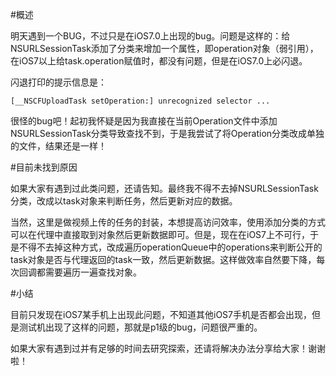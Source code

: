#概述

明天遇到一个BUG，不过只是在iOS7.0上出现的bug。问题是这样的：给NSURLSessionTask添加了分类来增加一个属性，即operation对象（弱引用），在iOS7以上给task.operation赋值时，都没有问题，但是在iOS7.0上必闪退。

闪退打印的提示信息是：

```
[__NSCFUploadTask setOperation:] unrecognized selector ...
```

很怪的bug吧！起初我怀疑是因为我直接在当前Operation文件中添加NSURLSessionTask分类导致查找不到，于是我尝试了将Operation分类改成单独的文件，结果还是一样！

#目前未找到原因

如果大家有遇到过此类问题，还请告知。最终我不得不去掉NSURLSessionTask分类，改成以task对象来判断任务，然后更新对应的数据。

当然，这里是做视频上传的任务的封装，本想提高访问效率，使用添加分类的方式可以在代理中直接取到对象然后更新数据即可。但是，现在在iOS7上不可行，于是不得不去掉这种方式，改成遍历operationQueue中的operations来判断公开的task对象是否与代理返回的task一致，然后更新数据。这样做效率自然要下降，每次回调都需要遍历一遍查找对象。

#小结

目前只发现在iOS7某手机上出现此问题，不知道其他iOS7手机是否都会出现，但是测试机出现了这样的问题，那就是p1级的bug，问题很严重的。

如果大家有遇到过并有足够的时间去研究探索，还请将解决办法分享给大家！谢谢啦！


